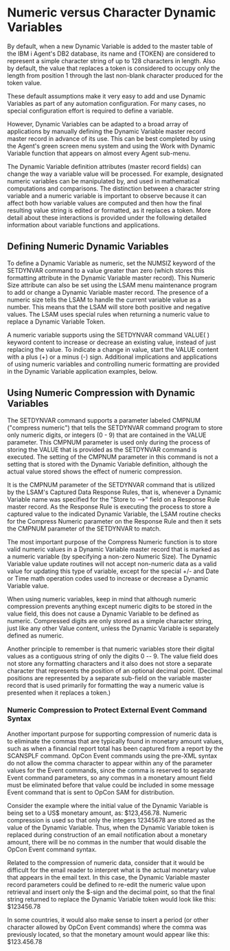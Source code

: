 # Numeric versus Character Dynamic Variables

By default, when a new Dynamic Variable is added to the master table of
the IBM i Agent's DB2 database, its name and {TOKEN} are considered to
represent a simple character string of up to 128 characters in length.
Also by default, the value that replaces a token is considered to occupy
only the length from position 1 through the last non-blank character
produced for the token value.

These default assumptions make it very easy to add and use Dynamic
Variables as part of any automation configuration. For many cases, no
special configuration effort is required to define a variable.

However, Dynamic Variables can be adapted to a broad array of
applications by manually defining the Dynamic Variable master record
master record in advance of its use. This can be best completed by using
the Agent's green screen menu system and using the Work with Dynamic
Variable function that appears on almost every Agent sub-menu.

The Dynamic Variable definition attributes (master record fields) can
change the way a variable value will be processed. For example,
designated numeric variables can be manipulated by, and used in
mathematical computations and comparisons. The distinction between a
character string variable and a numeric variable is important to observe
because it can affect both how variable values are computed and then how
the final resulting value string is edited or formatted, as it replaces
a token. More detail about these interactions is provided under the
following detailed information about variable functions and
applications.

## Defining Numeric Dynamic Variables

To define a Dynamic Variable as numeric, set the NUMSIZ keyword of the
SETDYNVAR command to a value greater than zero (which stores this
formatting attribute in the Dynamic Variable master record). This
Numeric Size attribute can also be set using the LSAM menu maintenance
program to add or change a Dynamic Variable master record. The presence
of a numeric size tells the LSAM to handle the current variable value as
a number. This means that the LSAM will store both positive and negative
values. The LSAM uses special rules when returning a numeric value to
replace a Dynamic Variable Token.

A numeric variable supports using the SETDYNVAR command VALUE( ) keyword
content to increase or decrease an existing value, instead of just
replacing the value. To indicate a change in value, start the VALUE
content with a plus (+) or a minus (-) sign. Additional implications and
applications of using numeric variables and controlling numeric
formatting are provided in the Dynamic Variable application examples,
below.

## Using Numeric Compression with Dynamic Variables

The SETDYNVAR command supports a parameter labeled CMPNUM ("compress
numeric") that tells the SETDYNVAR command program to store only
numeric digits, or integers (0 - 9) that are contained in the VALUE
parameter. This CMPNUM parameter is used only during the process of
storing the VALUE that is provided as the SETDYNVAR command is executed.
The setting of the CMPNUM parameter in this command is not a setting
that is stored with the Dynamic Variable definition, although the actual
value stored shows the effect of numeric compression.

It is the CMPNUM parameter of the SETDYNVAR command that is utilized by
the LSAM's Captured Data Response Rules, that is, whenever a Dynamic
Variable name was specified for the "Store to \--\>" field on a
Response Rule master record. As the Response Rule is executing the
process to store a captured value to the indicated Dynamic Variable, the
LSAM routine checks for the Compress Numeric parameter on the Response
Rule and then it sets the CMPNUM parameter of the SETDYNVAR to match.

The most important purpose of the Compress Numeric function is to store
valid numeric values in a Dynamic Variable master record that is marked
as a numeric variable (by specifying a non-zero Numeric Size). The
Dynamic Variable value update routines will not accept non-numeric data
as a valid value for updating this type of variable, except for the
special +/- and Date or Time math operation codes used to increase or
decrease a Dynamic Variable value.

When using numeric variables, keep in mind that although numeric
compression prevents anything except numeric digits to be stored in the
value field, this does not cause a Dynamic Variable to be defined as
numeric. Compressed digits are only stored as a simple character string,
just like any other Value content, unless the Dynamic Variable is
separately defined as numeric.

Another principle to remember is that numeric variables store their
digital values as a contiguous string of only the digits 0 -- 9. The
value field does not store any formatting characters and it also does
not store a separate character that represents the position of an
optional decimal point. (Decimal positions are represented by a separate
sub-field on the variable master record that is used primarily for
formatting the way a numeric value is presented when it replaces a
token.)

### Numeric Compression to Protect External Event Command Syntax

Another important purpose for supporting compression of numeric data is
to eliminate the commas that are typically found in monetary amount
values, such as when a financial report total has been captured from a
report by the SCANSPLF command. OpCon Event commands using the pre-XML
syntax do not allow the comma character to appear within any of the
parameter values for the Event commands, since the comma is reserved to
separate Event command parameters, so any commas in a monetary amount
field must be eliminated before that value could be included in some
message Event command that is sent to OpCon SAM for distribution.

Consider the example where the initial value of the Dynamic Variable is
being set to a US$ monetary amount, as: $123,456.78. Numeric
compression is used so that only the integers 12345678 are stored as the
value of the Dynamic Variable. Thus, when the Dynamic Variable token is
replaced during construction of an email notification about a monetary
amount, there will be no commas in the number that would disable the
OpCon Event command syntax.

Related to the compression of numeric data, consider that it would be
difficult for the email reader to interpret what is the actual monetary
value that appears in the email text. In this case, the Dynamic Variable
master record parameters could be defined to re-edit the numeric value
upon retrieval and insert only the $-sign and the decimal point, so
that the final string returned to replace the Dynamic Variable token
would look like this: $123456.78

In some countries, it would also make sense to insert a period (or other
character allowed by OpCon Event commands) where the comma was
previously located, so that the monetary amount would appear like this:
$123.456.78
